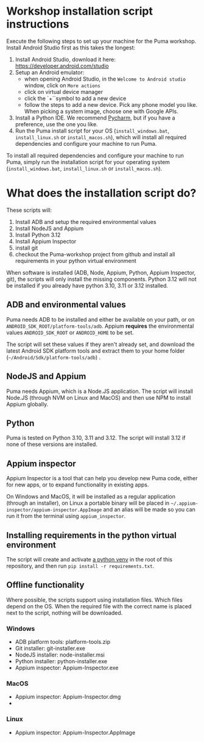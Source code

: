 # Workshop installation script instructions

Execute the following steps to set up your machine for the Puma workshop. Install Android Studio first as this takes the
longest:
1. Install Android Studio, download it here: https://developer.android.com/studio
2. Setup an Android emulator:
   * when opening Android Studio, in the `Welcome to Android studio` window, click on `More actions`
   * click on virtual device manager
   * click the `+``symbol to add a new device
   * follow the steps to add a new device. Pick any phone model you like. When picking a system image, choose one with Google APIs.
3. Install a Python IDE. We recommend [Pycharm](https://www.jetbrains.com/pycharm/download), but if you have a preference, use the one you like.
4. Run the Puma install script for your OS (`install_windows.bat`, `install_linux.sh` or `install_macos.sh`), which will
install all required dependencies and configure your machine to run Puma.

To install all required dependencies and configure your machine to run Puma, simply run the installation script for your
operating system (`install_windows.bat`, `install_linux.sh` or `install_macos.sh`).

# What does the installation script do?

These scripts will:
1. Install ADB and setup the required environmental values
2. Install NodeJS and Appium
3. Install Python 3.12
4. Install Appium Inspector
5. install git
6. checkout the Puma-workshop project from github and install all requirements in your python virtual environment 

When software is installed (ADB, Node, Appium, Python, Appium Inspector, git), the scripts will only install the missing 
components. Python 3.12 will not be installed if you already have python 3.10, 3.11 or 3.12 installed.  

## ADB and environmental values
Puma needs ADB to be installed and either be available on your path, or on `ANDROID_SDK_ROOT/platform-tools/adb`.
Appium **requires** the environmental values `ANDROID_SDK_ROOT` or `ANDROID_HOME` to be set.

The script will set these values if they aren't already set, and download the latest Android SDK platform tools and
extract them to your home folder (`~/Android/Sdk/platform-tools/adb`) .

## NodeJS and Appium
Puma needs Appium, which is a Node.JS application.
The script will install Node.JS (through NVM on Linux and MacOS) and then use NPM to install Appium globally.

## Python
Puma is tested on Python 3.10, 3.11 and 3.12. The script will install 3.12 if none of these versions are installed.

## Appium inspector
Appium Inspector is a tool that can help you develop new Puma code, either for new apps, or to expand functionality in
existing apps.

On Windows and MacOS, it will be installed as a regular application (through an installer), on Linux a portable binary
will be placed in `~/.appium-inspector/appium-inspector.AppImage` and an alias will be made so you can run it from
the terminal using `appium_inspector`.

## Installing requirements in the python virtual environment
The script will create and activate [a python venv](https://docs.python.org/3/library/venv.html) in the root of this
repository, and then run `pip install -r requirements.txt`.

## Offline functionality
Where possible, the scripts support using installation files. Which files depend on the OS.
When the required file with the correct name is placed next to the script, nothing will be downloaded.

### Windows
* ADB platform tools: platform-tools.zip
* Git installer: git-installer.exe
* NodeJS installer: node-installer.msi
* Python installer: python-installer.exe
* Appium inspector: Appium-Inspector.exe

### MacOS
* Appium inspector: Appium-Inspector.dmg
* 
### Linux
* Appium inspector: Appium-Inspector.AppImage